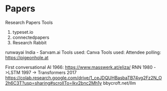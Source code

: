# Papers
Research Papers Tools

  1. typeset.io
  2. connectedpapers
  3. Research Rabbit

runwayai
India - Sarvam.ai
Tools used: Canva
Tools used: Attendee polling: https://pigeonhole.at

First conversational AI 1966: https://www.masswerk.at/eliza/
RNN 1980 ->LSTM 1997 -> Transformers 2017
https://colab.research.google.com/drive/1_ceJDQUHBasbaTB74vg2Fz2N_O2h6C3T?usp=sharing#scrollTo=lkv2bnc2Mh1y
bbycroft.net/llm
